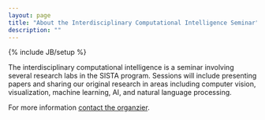 ```yaml
---
layout: page
title: "About the Interdisciplinary Computational Intelligence Seminar"
description: ""
---
```

{% include JB/setup %}

The interdisciplinary computational intelligence is a seminar involving several research labs in the SISTA program.  Sessions will include presenting papers and sharing our original research in areas including computer vision, visualization, machine learning, AI, and natural language processing.

For more information [contact the organzier]({{site.baseurl}}/contact.html).
